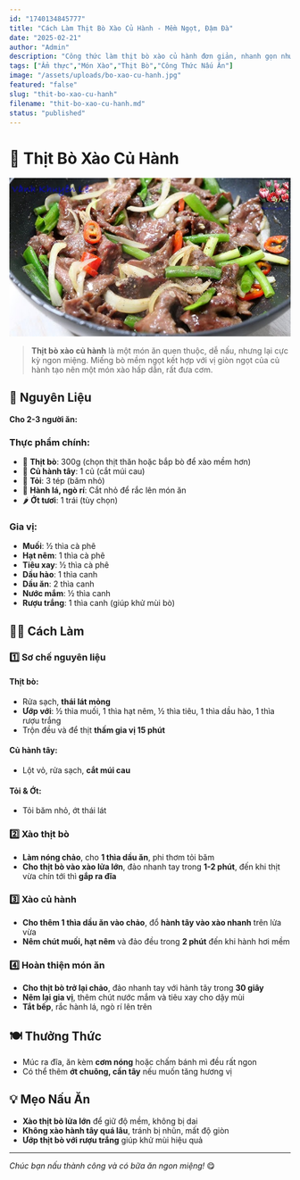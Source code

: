 ```yaml
---
id: "1740134845777"
title: "Cách Làm Thịt Bò Xào Củ Hành - Mềm Ngọt, Đậm Đà"
date: "2025-02-21"
author: "Admin"
description: "Công thức làm thịt bò xào củ hành đơn giản, nhanh gọn nhưng vẫn thơm ngon, hấp dẫn."
tags: ["Ẩm thực","Món Xào","Thịt Bò","Công Thức Nấu Ăn"]
image: "/assets/uploads/bo-xao-cu-hanh.jpg"
featured: "false"
slug: "thit-bo-xao-cu-hanh"
filename: "thit-bo-xao-cu-hanh.md"
status: "published"
---
```

# 🥩 Thịt Bò Xào Củ Hành

![Thịt Bò Xào Củ Hành](/assets/uploads/bo-xao-cu-hanh.jpg)

> **Thịt bò xào củ hành** là một món ăn quen thuộc, dễ nấu, nhưng lại cực kỳ ngon miệng. Miếng bò mềm ngọt kết hợp với vị giòn ngọt của củ hành tạo nên một món xào hấp dẫn, rất đưa cơm.

## 🛒 Nguyên Liệu

**Cho 2-3 người ăn:**

### Thực phẩm chính:

- 🥩 **Thịt bò**: 300g (chọn thịt thăn hoặc bắp bò để xào mềm hơn)
- 🧅 **Củ hành tây**: 1 củ (cắt múi cau)
- 🧄 **Tỏi**: 3 tép (băm nhỏ)
- 🌿 **Hành lá, ngò rí**: Cắt nhỏ để rắc lên món ăn
- 🌶️ **Ớt tươi**: 1 trái (tùy chọn)

### Gia vị:

- **Muối**: ½ thìa cà phê
- **Hạt nêm**: 1 thìa cà phê
- **Tiêu xay**: ½ thìa cà phê
- **Dầu hào**: 1 thìa canh
- **Dầu ăn**: 2 thìa canh
- **Nước mắm**: ½ thìa canh
- **Rượu trắng**: 1 thìa canh (giúp khử mùi bò)

## 👩‍🍳 Cách Làm

### 1️⃣ Sơ chế nguyên liệu

#### Thịt bò:
- Rửa sạch, **thái lát mỏng**
- **Ướp với**: ½ thìa muối, 1 thìa hạt nêm, ½ thìa tiêu, 1 thìa dầu hào, 1 thìa rượu trắng
- Trộn đều và để thịt **thấm gia vị 15 phút**

#### Củ hành tây:
- Lột vỏ, rửa sạch, **cắt múi cau**

#### Tỏi & Ớt:
- Tỏi băm nhỏ, ớt thái lát

### 2️⃣ Xào thịt bò

- **Làm nóng chảo**, cho **1 thìa dầu ăn**, phi thơm tỏi băm
- **Cho thịt bò vào xào lửa lớn**, đảo nhanh tay trong **1-2 phút**, đến khi thịt vừa chín tới thì **gắp ra đĩa**

### 3️⃣ Xào củ hành

- **Cho thêm 1 thìa dầu ăn vào chảo**, đổ **hành tây vào xào nhanh** trên lửa vừa
- **Nêm chút muối, hạt nêm** và đảo đều trong **2 phút** đến khi hành hơi mềm

### 4️⃣ Hoàn thiện món ăn

- **Cho thịt bò trở lại chảo**, đảo nhanh tay với hành tây trong **30 giây**
- **Nêm lại gia vị**, thêm chút nước mắm và tiêu xay cho dậy mùi
- **Tắt bếp**, rắc hành lá, ngò rí lên trên

## 🍽️ Thưởng Thức 

- Múc ra đĩa, ăn kèm **cơm nóng** hoặc chấm bánh mì đều rất ngon
- Có thể thêm **ớt chuông, cần tây** nếu muốn tăng hương vị

## 💡 Mẹo Nấu Ăn 

- **Xào thịt bò lửa lớn** để giữ độ mềm, không bị dai
- **Không xào hành tây quá lâu**, tránh bị nhũn, mất độ giòn
- **Ướp thịt bò với rượu trắng** giúp khử mùi hiệu quả

---

*Chúc bạn nấu thành công và có bữa ăn ngon miệng!* 😋